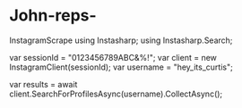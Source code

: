 # John-reps-
InstagramScrape
using Instasharp;
using Instasharp.Search;

var sessionId = "0123456789ABC&%!";
var client = new InstagramClient(sessionId);
var username = "hey_its_curtis";

var results = await client.SearchForProfilesAsync(username).CollectAsync();
